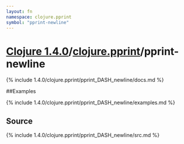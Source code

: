 ```yaml
---
layout: fn
namespace: clojure.pprint
symbol: "pprint-newline"
---
```


# [Clojure 1.4.0](../../)/[clojure.pprint](../)/pprint-newline

{% include 1.4.0/clojure.pprint/pprint_DASH_newline/docs.md %}

##Examples

{% include 1.4.0/clojure.pprint/pprint_DASH_newline/examples.md %}
## Source
{% include 1.4.0/clojure.pprint/pprint_DASH_newline/src.md %}

